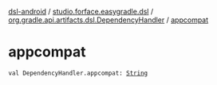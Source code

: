 [dsl-android](../../index.md) / [studio.forface.easygradle.dsl](../index.md) / [org.gradle.api.artifacts.dsl.DependencyHandler](index.md) / [appcompat](./appcompat.md)

# appcompat

`val DependencyHandler.appcompat: `[`String`](https://kotlinlang.org/api/latest/jvm/stdlib/kotlin/-string/index.html)